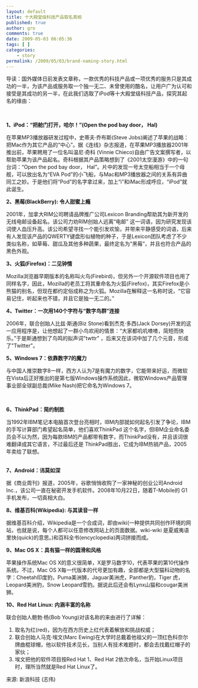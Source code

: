 ```yaml
---
layout: default
title: 十大殿堂级科技产品取名真相
published: true
author: gro
comments: true
date: 2009-05-03 06:05:36
tags: [ ]
categories:
    - story
permalink: /2009/05/03/brand-naming-story.html
---
```

导读：国外媒体日前发表文章称，一款优秀的科技产品或一项优秀的服务只是其成功的一半，为该产品或服务取一个独一无二、未曾使用的酷名，让用户广为认可和接受是其成功的另一半，在此我们选取了iPod等十大殿堂级科技产品，探究其起名的缘由：

&#160;

**1、iPod：“把舱门打开，哈尔！”(Open the pod bay door， Hal)** 

在苹果MP3播放器研发过程中，史蒂夫·乔布斯(Steve Jobs)阐述了苹果的战略：把Mac作为其它产品的“中心”。据《连线》杂志报道，在苹果MP3播放器2001年推出前，苹果聘用了一位名叫温尼·奇科 (Vinnie Chieco)自由广告文案撰写者，以帮助苹果为该产品起名。奇科根据其产品策略想到了《2001太空漫游》中的一句台词：“Open the pod bay door， Hal”。片中的发现一号太空船相当于一个母舰，可以放出名为“EVA Pod”的小飞船，与Mac和MP3播放器之间的关系有异曲同工之妙。于是他们将“Pod”的名字拿过来，加上“i”和iMac形成呼应，“iPod”就此诞生。 



 

**2、黑莓(BlackBerry): 令人甜蜜上瘾** 

2001年，加拿大RIM公司聘请品牌推广公司Lexicon Branding帮助其为新开发的无线电邮设备起名。该公司力劝RIM创始人远离“电邮” 这一词语，因为研究发现该词使人血压升高。该公司希望寻找一个能引发欢愉，并带来平静感受的词语，后来有人发现该产品的QWERTY键盘形似植物的种子，于是Lexicon团队考虑了不少类似名称，如草莓、甜瓜及其他多种蔬果，最终定名为“黑莓”，并且也符合产品的黑色外观。 

 

**3、火狐(Firefox)：二见钟情** 

Mozilla浏览器早期版本的名称叫火鸟(Firebird)，但另外一个开源软件项目也用了同样名字，因此，Mozilla的老员工将其重命名为火狐(Firefox)，其实Firefox是小熊猫的别名，但现在都约定俗成称之为火狐。Mozilla在解释这一名称时说，“它容易记住，听起来也不错，并且它是独一无二的。”

       
**4、Twitter：一次用140个字符与“数字鸟群”连接** 

2006年，联合创始人比兹·斯通(Biz Stone)看到杰克·多西(Jack Dorsey)开发的这一应用程序是，让他想起了一群小鸟欢闹的情景：“大家都叽叽喳喳，简短而快乐。”于是斯通想到了鸟鸣的拟声词"twttr" ，后来又在该词中加了几个元音，形成了"Twitter"。 

 

**5、Windows 7：依靠数字7的魔力** 

与中国人推崇数字8一样，西方人认为7是有魔力的数字，它能带来好运，而微软在Vista后正好推出的是第七版Windows操作系统因此，微软Windows产品管理事业部全球副总裁(Mike Nash)把它命名为Windows 7。 

&#160;

**6、ThinkPad：简约制胜** 

当1992年IBM笔记本电脑首次登台亮相时，IBM内部就如何起名引发了争论，IBM的手写计算部门希望起名简单，他们喜欢ThinkPad 这个名字，但IBM企业命名委员会不以为然，因为每款IBM的产品都带有数字，而ThinkPad没有，并且该词很难翻译成其它语言，不过最后还是 ThinkPad胜出，它成为IBM热销产品，2005年卖给了联想。

&#160;   
**7、Android：讳莫如深** 

据《商业周刊》报道，2005年，谷歌悄悄收购了一家神秘的创业公司Android Inc.，该公司一直在秘密开发手机软件。2008年10月22日，随着T-Mobile的 G1手机发布，一切真相大白。 

 

**8、维基百科(Wikipedia): 与其读音一样** 

据维基百科介绍，Wikipedia是一个合成词，即由wiki(一种提供共同创作环境的网站，也就是说，每个人都可以任意修改网站上的页面数据。wiki-wiki 是夏威夷语里快(quick)的意思。)和百科全书(encyclopedia)两词拼接而成。 

 

**9、Mac OS X：具有猫一样的圆滑和风格** 

苹果操作系统Mac OS X的意义很简单，X是罗马数字10，代表苹果的第10代操作系统。不过，Mac OS X每一代版本的代号更加有趣，全部都是大型猫科动物的名字：Cheetah印度豹，Puma美洲狮，Jaguar美洲虎，Panther豹，Tiger 虎，Leopard美洲豹，Snow Leopard雪豹。据说此后还会有Lynx山猫和cougar美洲狮。 

 

**10、Red Hat Linux: 内涵丰富的名称** 

联合创始人鲍勃·杨(Bob Young)对该名称的来由进行了详解： 

  1. 取名为红(red)，因为在西方历史上红代表着解放和挑战权威； 
  2. 联合创始人马克·埃文(Marc Ewing)在大学时总戴着他祖父的一顶红色科奈尔牌曲棍球帽，他以软件技术见长，当别人有技术难题时，都会去找戴红帽子的家伙； 
  3. 埃文把他的软件项目按Red Hat 1、Red Hat 2依次命名，当开始Linux项目时，理所当然就是Red Hat Linux了。

来源: 新浪科技 (志伟)